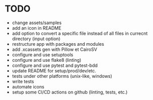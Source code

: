 # TODO

* change assets/samples
* add an icon in README
* add option to convert a specific file instead of all files in currecnt directory (input option)
* restructure app with packages and modules 
* add .xcassets gen with Pillow et CairoSV
* configure and use setuptools
* configure and use flake8 (linting)
* configure and use pytest and pytest-bdd
* update README for setup/prod/dev/etc.
* tests under other platforms (unix-like, windows)
* write tests
* automate icons
* setup some CI/CD actions on github (linting, tests, etc.)
